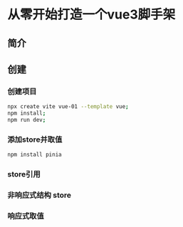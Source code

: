 # 从零开始打造一个vue3脚手架

## 简介

## 创建

### 创建项目

```bash
npx create vite vue-01 --template vue;
npm install;
npm run dev;
```

### 添加store并取值

```bash
npm install pinia
```

### store引用

### 非响应式结构 store

### 响应式取值